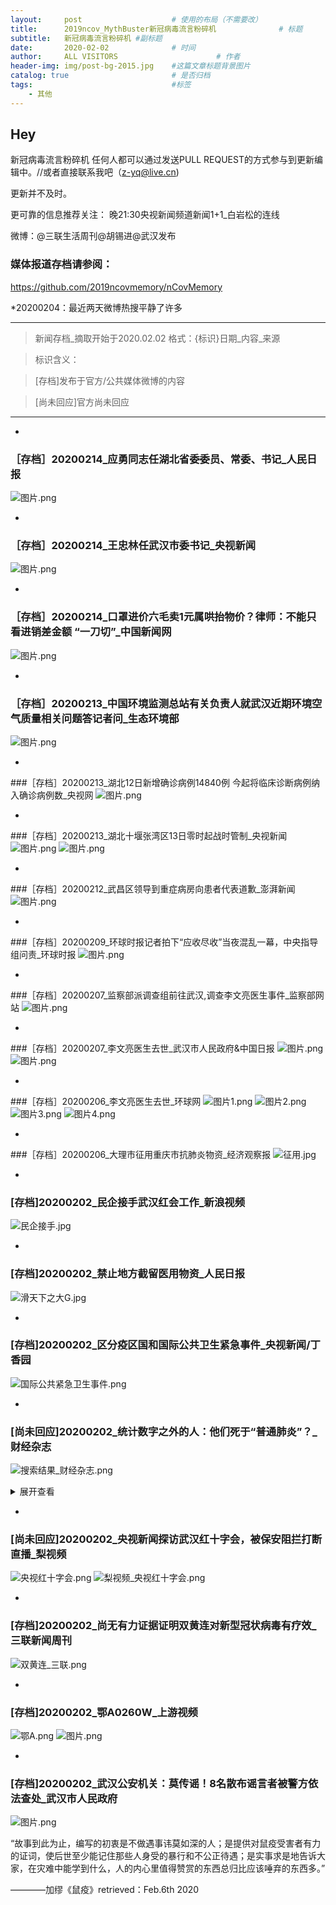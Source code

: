 ```yaml
---
layout:     post                    # 使用的布局（不需要改）
title:      2019ncov_MythBuster新冠病毒流言粉碎机              # 标题 
subtitle:   新冠病毒流言粉碎机 #副标题
date:       2020-02-02              # 时间
author:     ALL VISITORS                      # 作者
header-img: img/post-bg-2015.jpg    #这篇文章标题背景图片
catalog: true                       # 是否归档
tags:                               #标签
    - 其他
---
```


## Hey
新冠病毒流言粉碎机
任何人都可以通过发送PULL REQUEST的方式参与到更新编辑中。//或者直接联系我吧（z-yq@live.cn)

更新并不及时。

更可靠的信息推荐关注：
晚21:30央视新闻频道新闻1+1_白岩松的连线

微博：@三联生活周刊@胡锡进@武汉发布



### 媒体报道存档请参阅：
https://github.com/2019ncovmemory/nCovMemory



*20200204：最近两天微博热搜平静了许多

***

>新闻存档_摘取开始于2020.02.02
格式：{标识}日期_内容_来源

>标识含义：

>[存档]发布于官方/公共媒体微博的内容

>[尚未回应]官方尚未回应


***

*
### ［存档］20200214_应勇同志任湖北省委委员、常委、书记_人民日报
![图片.png](https://i.loli.net/2020/02/14/Np1hYikODIWS5e7.png)


*
### ［存档］20200214_王忠林任武汉市委书记_央视新闻
![图片.png](https://i.loli.net/2020/02/14/Re4uQGDJ5ypHx89.png)




*
### ［存档］20200214_口罩进价六毛卖1元属哄抬物价？律师：不能只看进销差金额 “一刀切”_中国新闻网
![图片.png](https://i.loli.net/2020/02/14/A1eDcOVsNUdKY3J.png)



*
### ［存档］20200213_中国环境监测总站有关负责人就武汉近期环境空气质量相关问题答记者问_生态环境部
![图片.png](https://i.loli.net/2020/02/13/UIR4fwoQ9Nc8vMm.png)


*
###［存档］20200213_湖北12日新增确诊病例14840例 今起将临床诊断病例纳入确诊病例数_央视网
![图片.png](https://i.loli.net/2020/02/13/AY2kwgSeDFbVs3U.png)


*
###［存档］20200213_湖北十堰张湾区13日零时起战时管制_央视新闻
![图片.png](https://i.loli.net/2020/02/13/8ltcqCWrGfd5jNI.png)
![图片.png](https://i.loli.net/2020/02/13/Seq7daFhGgtC9y5.png)



*
###［存档］20200212_武昌区领导到重症病房向患者代表道歉_澎湃新闻
![图片.png](https://i.loli.net/2020/02/13/hrBsxMQZYS4ig8b.png)


*
###［存档］20200209_环球时报记者拍下“应收尽收”当夜混乱一幕，中央指导组问责_环球时报
![图片.png](https://i.loli.net/2020/02/13/PRBshcu1w6k7FTE.png)


*
###［存档］20200207_监察部派调查组前往武汉,调查李文亮医生事件_监察部网站
![图片.png](https://i.loli.net/2020/02/08/ZwDAOV3BgUsiSuJ.png)

*
###［存档］20200207_李文亮医生去世_武汉市人民政府&中国日报
![图片.png](https://i.loli.net/2020/02/08/xtGZhi1NCBbHXQa.png)
![图片.png](https://i.loli.net/2020/02/08/C2w8zutaN6mP9HL.png)


*
###［存档］20200206_李文亮医生去世_环球网
![图片1.png](https://i.loli.net/2020/02/06/3yqOvHhAkT7eWsr.png)
![图片2.png](https://i.loli.net/2020/02/06/bEQcLP8ipse6uTl.png)
![图片3.png](https://i.loli.net/2020/02/06/HCnAMmFBtDUqorg.png)
![图片4.png](https://i.loli.net/2020/02/06/iy5X6Upv4lgLaKR.png)


*
###［存档］20200206_大理市征用重庆市抗肺炎物资_经济观察报
![征用.jpg](https://i.loli.net/2020/02/06/F3EK8DkZ7lRS6Qj.jpg)


*
### [存档]20200202_民企接手武汉红会工作_新浪视频
![民企接手.jpg](https://i.loli.net/2020/02/02/eGbjTEmRqUP1kIu.jpg)


*
### [存档]20200202_禁止地方截留医用物资_人民日报
![滑天下之大G.jpg](https://i.loli.net/2020/02/02/eGbjTEmRqUP1kIu.jpg)


* 
### [存档]20200202_区分疫区国和国际公共卫生紧急事件_央视新闻/丁香园
![国际公共紧急卫生事件.png](https://i.loli.net/2020/02/02/kr7WaDvbBtlusmJ.png)

*
### [尚未回应]20200202_统计数字之外的人：他们死于“普通肺炎”？_财经杂志
![搜索结果_财经杂志.png](https://i.loli.net/2020/02/02/LoXfPYqE7FlOU39.png)
<details>
<summary>展开查看</summary>
<pre><code>
来源：财经杂志

《财经》采访的10余位病患家庭，多数全家感染。他们还搀扶着病危的老人、孕妇辗转在各家医院，他们的家人们处于生死一线

1月31日，武汉武昌医院内，发热病人在排队输液

《财经》记者 房宫一柳 黎诗韵 刘以秦 信娜 实习生马可欣 | 文

宋玮 | 编辑

2020年1月26日，刘梅一家接到了一张火化单。她的婆婆、73岁的老人在家中没了呼吸，送去医院抢救无效后死亡。

刘梅告诉《财经》记者，老人在1月21日出现疑似新型冠状病毒肺炎的症状，在武汉市第四医院检查后诊断结果显示肺部高度感染。但老人辗转数家医院仍未被住院收治，只能在家自我隔离，直至病危。

老人被送上救护车后，家人再没见过她。他们最后收到的只有一张火化单，显示老人的死亡原因是：病毒性肺炎。但据家人说，老人的离世并未被计入新冠肺炎的确诊死亡数字中——因为直到去世，她也没有得到住院资格，也没有被确诊为新冠肺炎，只能被算作因“普通肺炎”而去世的不幸者。

老人仓促离世，没有体面的收拾、没有家属的送别，至今骨灰还在殡仪馆里。

刘梅家得不到救治而离世的亲人并非孤例。《财经》记者多方调查了解到，尽管目前武汉各大定点医院发热门诊的就医人数比1月23日刚“封城”时有所下降，定点医院也已开至第三批，但一床难求的情况并没有完全得到缓解。确诊、疑似数字攀升的同时，仍有很多疫情统计数字之外的人命悬一线。

一位定点医院的科室主任告诉《财经》记者，这两天医院门诊一天有120名左右发热病人，其中大约80名有肺部感染，但只有5名可能最终被收住院。

“我们只能让剩下75名收不进来的病患，回到家里去。患者没办法，我们也没办法。”该主任告诉《财经》记者。

这名主任说，一般来说，双肺CT呈毛玻璃状病灶，基本可算作疑似，但只有被收治入院的患者才能统计为疑似，才有资格做核酸试纸检查。做完核酸试纸检查的患者其中至少80%能被确诊，之后即被转去其他定点医院。

《财经》了解到，该医院已有至少5起死亡疑似病例是未被确诊的，因此也不计入确诊死亡人数中。这意味着，目前人们所能看到的确诊、死亡病例数字，并不能完全反映这次疫情的全貌。

（点击可查看大图 武汉各大定点医院现状，信息经《财经》记者及志愿者反复核查）

从目前的调查来看，患者主要有两条路径可以入院。一是靠社区排队：1月24日武汉社区分流政策实施后，病人需要拿着住院单入院——病患先去社区交CT、血常规报告，社区上报街道，再根据轻重缓急对接医院的新开床位；二是去有核酸试纸的定点医院，48小时拿结果，确诊后就不能被医院拒收。

要走通这两条路径并不容易，每一条都可能是无尽的等待。但对于重症患者来说，每一分钟都可能是生与死的煎熬。

《财经》近日先后采访的10多位病患家庭，多数家庭全家感染，他们还搀扶着病危的老人、孕妇辗转在各家医院。“医院告诉我们只能自救。”多位患者家属告诉《财经》记者，他们的家人正处于生死一线。

截至2020年1月31日24时，湖北省累计报告新型冠状病毒感染的肺炎病例7153例。其中武汉市3215例。

WHO（世界卫生组织）的Twitter主页上有一句话：记住，这些都不是数字，而是真正的人。不幸的是，还有一些未被囊括进去的人，他们的生死故事都在统计之外。

艰难求生路

“父亲不停说，自己没有死在70年前的战场，却可能死在医疗资源调配失控的现在。”

“医生明确说了，父亲是新型冠状病毒，但因为没有检测盒无法确诊。“孙晨告诉《财经》记者。

孙晨说，1月26日，在家自我隔离的父亲突然咳血。孙晨慌忙将父亲送去华中科技大学同济医院做了检查，检查结果显示：肺部中重度感染。但这份CT检查并没能让父亲得以入院治疗，因为没有经过完整的确诊流程。

医院让孙晨父亲在家里隔离、吃药，但孙晨意识到，“我身边的例子都很严重了，我一定要把父亲送到隔离病床上去。”

床位意味着什么？因为没有床位，家住汉阳的李开蒙在家里眼看着父亲艰难呼吸了一晚上，最终咽了气。他的父亲生前是一位军人转业干部，是家里的顶梁柱。父亲不幸去世后，殡仪馆的车过了十多个小时才到，他们也很忙，一趟得拉好几个。

家在武汉的铁路职工陈力的奶奶，也因为没有病床，在汉口医院的门诊大厅坐了三天，最后没有撑住，抢救无效去世。奶奶同样没有经过确诊流程，也不计入统计数据。

一家定点医院医生告诉记者，新冠肺炎没有特效药，对于中度、轻度患者，门诊和住院的治疗方式本质不会差太多。但对于重症病人来说却有很大区别。对于那些一直在家隔离、但身体已经难以支撑的病人来说，住进医院成了他们最后的希望。

“医生建议我和爸爸都想办法去住院，特别是我爸爸不能拖下去了，随时可能有生命危险。”从1月27日开始，杜红利的父亲开始吃不下饭、说不出话。

武汉梨园医院检查结果显示，杜红利的父亲双肺毛玻璃状病灶严重，肺部斑点明显，血氧只有90，表明患者出现严重缺氧的症状。

杜红利带着父亲，把所有方法都试了一遍。1月27日，他去社区做了登记，一直没有消息。他自己也是肺部感染，还发着低烧。他向朋友借了一辆面包车，强撑着带父亲到处寻找医院收治。

有300多个床位的武汉672医院，没有住院单不让进；新开放的有700个床位的武汉协和医院汉阳分院也告诉他：要等。

1月28日，杜红利赶到区政府信访办，得到的答复还是没有床位；找卫健委，对方回复称没有办法解决，只能等。因为没有办法跨区域协调病人，只能等所在区域的对口医院收治。

杜红利的父亲曾参军15年，上过抗美援朝的战场，曾是两位高级将领的贴身警卫。杜红利告诉《财经》记者，现在全家被感染，自己头晕胸闷的症状也越来越厉害，不知道还能带着父亲扛多久。

杜红利的父亲曾参军15年 上过抗美援朝的战场

他父亲不停对他说，自己没有死在几十年前的战场，却可能死在医疗资源调配失控的现在。“每天看见医院门口除了120的车，就是殡仪馆的车，只剩绝望和无助。”

父亲不便挪动，杜红利每天带着父亲在协和医院汉阳分院门诊打针，睡在医院旁的宾馆。或是一早就去武汉同济医院、协和医院排队领试纸，但是每天协和试纸限量100份，往往一过去已经没了。直到记者发稿，杜红利的父亲也没能住进医院，因为仍然没机会经历完整的确诊流程。

武汉市民王女士告诉《财经》记者，母亲已经在家休克过两回了。母亲年前开始一直在社区打针吃药。1月23日母亲感到身体异常难受，便和父亲一起骑车去了汉口医院，排队12个小时才做完CT，结果显示：双肺感染。

王女士说，当时医院没有点滴可打，就连抵制流感的药物“奥司他韦”也不够了，只能给母亲开了儿童剂量的药。之后母亲只能回家自我隔离，靠着家里的吸氧机度日。“有一次我妈妈休克了，我爸爸就抱着我妈妈哭，以为她过去了。”

之前，两位老人家“能自己解决的事绝不麻烦别人”，但接连两次晕厥，让他们不得不拨通女儿的电话。

但此时，王女士和丈夫也都感染了，她要照顾高烧不退的丈夫，自己的双肺也出现了毛玻璃状症状。过不去已经被封路的父母家，王女士为父母拨打了120，但是前面排队将近500人。“当时120说前两天打的人都没有送进医院去，没什么希望。”

熬到当天下午三、四点，两位老人已经全身乏力，但还是挣扎着骑上自行车去医院。

王女士继续拨打市长热线。第二天，市长热线反馈：“你要找你的社区上报，社区给街道反映，街道给指挥部反映。如果有床位了，指挥部会通知医院安排，然后再安排你们去。“

华中科技大学中国基本医疗保障研究中心副主任姚岚教授对《财经》记者表示，发挥基层卫生服务体系的作用，实行真正的分级诊疗，是避免人群扎堆医院、防止交叉感染的有效措施。

但是对于重症者来说，每一分钟都是生与死的煎熬，他们不知道社区的上报和等待需要多久。“从头到尾社区我们都有上报，他们都表示说没有办法，只是说在反映，但什么时候是个头？”王女士说。

在这期间，他们试了所有能拨的电话、能找的关系，王女士甚至还打了110，最后110给了她一个固定电话，打过去对方说必须要跟社区联系。

1月29日，王女士感到爸妈已经撑不下去了，王女士不得已再次求助120。120明确说，只有联系好医院的床位，才能派车过来。

王女士想起在网上看到的，华中科技大学协和西院区加了700张床位，于是劝说120带着父母去了协和西院。到医院已是晚上9点，120急救人员说，“（医院）人非常多，急诊室外面都躺满了人，而且并没有急救设备，排队有可能会排不上你。”

关于那700多张床位，据说因为医生的防护服不够，暂时不能全部开放，“因为一旦开放了，医生没有设备上去也会感染。”

120急救人员让王女士赶紧选第二家医院，她恳求救护车把父母拉到武昌医院。她也拿着被子、暖手宝过去，到了医院，王女士自1月20日之后第一次见到了父母。

他们脸色苍白，父亲高烧39度多，站都站不稳，母亲躺在救护车里吸氧。没有床位，医院不收。120的人在旁边催促，他们已经在这家人身上花了三小时。

这时，她的母亲做出决定。她双手合十对急救人员说：“我死也要死在家里，我不再出门了，已经没有希望了，求求你们把我抬回去吧。”120让王女士签完字，重新把她母亲带上车，关上了车门。

看着救护车驶离，王女士再也忍不住。她蹲下身子，坐在被子上嚎啕大哭。

漫长的收治流程

武汉某定点医院一位医生称，该院收了600位重症病人，但无一确诊。“缺试纸，但我们也搞不懂为什么会缺。”

《财经》记者了解到，目前只有两种路径可被收治入院。一是靠社区排队，病患先去社区交肺部CT、血常规报告，社区上报街道，再根据轻重缓急对接医院的新开床位，病人需要拿着住院单入院；二是去有核酸试纸的定点医院排队，48小时拿结果，确诊后就不能被医院拒收。

1月24号，武汉市新冠病毒疫情防控指挥部发布7号通告要求，发热居民需进行分级分类筛查。社区是此次疫情的承压阀。武汉市规定，个人发热需要向社区网格员汇总，报社区居委会，再上报社区卫生服务中心，接着轻症者自行前往或居家观察，而重症者救护车接送，去往定点发热门诊。

作为武汉花桥街某社区的一名社工，王木从除夕开始，连轴转了8天。他们每天会跟踪发热居民的状况。4点前，王木需上报社区内发热病人的名单，其中单独一份为发热重症病人名单。这份名单将上传至街道及所在区，评估后，社区能够得到通知，“哪位病人，什么时间，可以到哪家医院治疗”。

根据《财经》在武汉一线的记者获取的社区上报标准如下：

发热人员的标准是：1.发烧37.5度以上；2.咳嗽；3.乏力。

疑似人员的标准是：1.CT检查结果为双肺毛玻璃样改变；2.血常规检查白细胞异常；3. 含发热人员标准。

重症人员的标准是：1. 血氧饱和度降低；2.呼吸困难；3.有基础疾病；4.年龄偏大、体质弱者；5.含发热和疑似人员标准。

事实上，很多病患家属告诉《财经》记者，就算社区和医院都建议患者立马住院，仍不保证有床位可以住进去。

传染病对隔离的要求，使得医疗资源空前紧张。以往有着上千床位的医院，设置隔离单间以后，床位可能只剩下原来的三分之一甚至不到。

武汉某定点医院一位医生告诉《财经》记者，该定点医院就有大量拿着住院单排队等候，但因为床位紧张无法住进来的病例。

王木所在社区的负责人告诉《财经》记者，仅30日一天，他就有100多条通话记录。电话那头，会突然传来痛哭，或者呼喊，“我只能尽量安慰他们，每天心情好点，免疫力提升，身体也会好起来”，该负责人说。

另一条住院路径——病患去定点医院排队确诊之路，也颇为漫长。

刘梅说，她的婆婆去世后，她的大哥、二哥和自己老公也被感染，病情加重，急需住院。他们2月1日去同济医院排队领核酸试纸，被告知一天只有10份。

截至发稿前，武汉市共10家机构可进行病原核酸检测，分别是：武汉市金银潭医院、武汉市肺科医院、华中科大附属同济医院、华中科大附属协和医院、湖北省人民医院、武汉大学中南医院、武汉市第一医院、武汉市中心医院、武汉市第三医院和武汉市疾病预防控制中心。

武汉某定点医院一位医生告诉《财经》记者，该院收了600位重症病人，但无一确诊。“缺试纸，但我们也搞不懂为什么会缺。”

什么样的患者才能用上核酸试纸？武汉市第三医院的医生称，医院进行检查后，如果医生认为需要住院治疗，患者才能住院并做核酸检测。

中南医院一员工表示：“申请做核酸检查只能让医生开疑似病例报告卡，但只有很紧急的情况才会填写这个报告卡。”

但什么才算“很紧急情况”，《财经》记者询问多处，并未获得准确答案。

不少患者和医生的困惑是：1.武汉卫健委在27号称，原则上每天可检测样本近2000份，但为什么总是缺少核酸试纸？2.做了检测也无法第一时间出具确诊报告。

据第一医院的医生说，检测需要一天的时间，“今天做了，明天能知道一个大概的结果”，但问题是第一医院无法发出确诊报告，而目前定点医院只能凭报告才能接收病人入院。

当记者问到哪些机构能出确诊报告时，该医生表示：“这我也不清楚，也许同济、协和可以。患者病情越来越重，也是因为拿不到这个确诊报告，就没有床位。”

对于疑似病患数据的统计，医生的判断标准是“低热、咳嗽、肺部CT结果”。上述定点医院医生说，他会上报给科室，但后面的统计过程他并不了解。而另一家定点医院的主任告诉《财经》记者，被收入的重症病患才能算疑似，需要确诊进一步治疗。

1月30日，武汉某定点医院开始上报需要确诊检测的疑似病患人数，从科室、到医院、到区再到市里层层上报。该医院一位医生表示，如果没有确诊就去世，不会被计算为确诊死亡人数，只能算“肺部感染死亡”。

“就我自己所在的科室，死亡率比出院率高很多。同时，很多治愈出院的病例不能算真正的治愈，还需要长期观察。”上述医生说。

这也意味着，有大量的病患在确诊流程和统计数字之外，只能自我求生。

市民李莉告诉《财经》记者，经过社区人员联系，她的父亲终于住进了武汉第八医院。但第八医院不是定点医院，此前是专门的肛肠医院。

医院诊断说，父亲双肺已经感染坏死，氧气已经打到最高限度，需要让他尽快转到定点医院，但因为第八医院没有测试盒，所以病人一直无法确诊，而无法确诊也就无法转院。

“第八医院已经上报好多天了都没有任何回复，”李莉说，她拨打120，120的回复是，只能通过社区上报转去定点医院，但之前的第八医院就是社区千辛万苦才安排住上的。

李莉父亲的遭遇，似乎构成了一个无解的痛苦循环。

截至发稿，记者逐一拨打了武汉市定点医院的电话，接通的7家医院均表示“暂时没有床位”。

谁能住进去？

“如果有可能的话，把轻症患者集中起来隔离和治疗，这样可以更有效控制疫情”

在无数患者家属眼里，武汉在快速建设的火神山、雷神山医院是他们仅存的希望。

《财经》记者采访得知，2月3日，设置1000个床位的火神山医院按照计划必须竣工，但具体开放时间需要物业、电力、医药设备等配合。目前《财经》记者采访的多数医院尚未收到转移病患的通知。

等待火神山、雷神山医院开门的这几天，就是一些重症病人的生死关。据《财经》记者了解，即使确诊并获得社区住院单，也不一定就能第一时间住进医院。

两个火神山、雷神山医院加起来也就2000个病床，还不够湖北省两天的新增病例使用。

微博公开求助，成为一些人最后的尝试。一位住在武汉市江夏区纸坊机关幼儿园附近的孕妇家属告诉《财经》记者，家中孕妇怀孕8个月，最新诊断结果显示：双肺重度感染。

但定点发热门诊不收孕妇，门诊也没有胎心监护，区妇幼和省妇幼则不收发热病人。家人发微博求助几天后，1月31日他们得到了社区和区政府的关注，被社区车辆载着往返跑了几家医院，2月1日上午总算住进了武汉大学人民医院东院。

对这个家庭来说，这是好消息。但对于另一些家庭，这个消息让他们心情复杂。“已经到了谁喊得响亮，谁才能活下去的时候了吗？”一位病患家属对《财经》记者说。

能找到床位的，都被称作“幸运儿”。刘小青一家有六人患病，只有三位住到了医院，“更多是靠自己托关系、找渠道。”

刘小青一家可能在一次家庭聚会上被感染。1月18日疫情还被认为不会“人传人”，他们一起在外面吃了年饭。之后不久家人陆续发烧，从父母、小姑妈到90岁的奶奶，再到已回的大姑妈和大姑爹。1月21日，刘小青的母亲去做了CT，显示双肺病毒性感染。

这之后，母亲连续高烧了四天，几近晕厥，“我们联系了很多人，才找到汉口医院那边，有一个床位让她住进去了。”

到了1月28日，她的奶奶开始发病，辗转汉南医院、协和西院，未能住成院。奶奶排了一天门诊，终于打了上针，结果却“立刻浑身颤抖像癫痫一样，无法正常行走和说话”。医生留她在留观病房吸氧，但回家后，奶奶仍然呼吸困难。

“我们找了很多人才能够住到第六医院的ICU。当时我们也是一直在催社区，催协和医院那边，但是没有得到反馈和消息。”

她的父亲也在打完针后呼吸困难，用上了吸氧机。刘小青把情况发到了微博，等到第二天七点起来，接到了一些有用的信息，让父亲住上了ICU。

父亲说，别人可能会觉得他们发微博求救，最后能住院是一种医疗不公，“但毕竟生命要紧。”后来，她把微博删了。

1月29日凌晨4点，家住武汉市江汉区万松街商一社区的陈晓薇，拖着病体去医院排队，终于在协和医院排上了试纸。2月1日试纸结果送达，显示陈晓薇是“双阳（确诊）”，但当她和家人前往社区准备领取住院单时，他们看到商一社区服务点里明明有人，就是不给开门。家人只能选择报警。

警察没到，是社区所属的街道办找到了解决办法。陈晓薇说，就在今天下午，街道办帮他们在协和找到了一张床位。“终于有救了。”她说。

晚间，当陈晓薇和丈夫抵达协和西院准备住院时，被告知需要转去红十字会医院。截止发稿，他们仍然在红会医院观察室等候床位。

华中科技大学保障中心副主任姚岚教授说，她看到澳门征用了离人群较远、相对独立的酒店，作为有湖北接触史的人群隔离集中管理区。她建议湖北及其它地区也可采取类似举措，有效控制好疑似病例。

中南医院急救中心主任助理、急诊外科主任沈俊告诉《财经》记者，中南医院都是收治很重的病人，“属于生命体征很不稳定的患者（氧合差、心率快，呼吸频率快，发生呼吸窘迫综合征的病人）”。床位短缺，疑似或轻症的都在家隔离。

沈俊所在的中南医院团队用ECMO（移动心肺仪）成功救治一名重症患者 为全省首例

据悉，医院基本没有床位了，急诊科也用来收治病毒肺的病人，急诊留观室也满了，“基本上病房空出来一个，留观室就进一个到病房。“

沈俊说，床位分配并不能满足社区的要求，而是评估病人的情况，“比方说有的病人自己被家人送到医院了，病很重了，留观室有空床了，就先留观，我不可能让他回去排队，等社区报上来我再安排。或者我不收他，然后把社区上报上来的比较轻的病人收住院，肯定不可能的。”

关于检测盒，他表示中南医院发热门诊可以做核酸检测，大概2小时就可以出结果，但因试剂盒有限，需要肺CT有病毒性肺炎表现的患者才能做。

沈俊建议，如果有可能的话，把轻症患者集中起来隔离和治疗，这样可以有效的控制疫情。他还建议在家的患者服用两种药，抗病毒的以及抗感染的，发烧超过38.5℃就退热，“因为目前没有特效药物去治疗这个疾病，不能网上跟风，说什么药就买来吃，住院治疗也是对重症患者提供支持治疗，如果能够扛过这个时间的话，就过去了，就是这样。“

沈俊和武汉肺科医院ICU的胡明医生做完手术后汗流浃背

这两天他接诊了一位45岁的病人，病人一家五口，父母两个皆因新型冠状病毒肺炎去世了，儿子也感染了。病人的情况十分严重，用了高流量吸氧和无创面罩通气，但血氧饱和度还只有50%，最后不得已给她麻醉插管，上了ECMO（体外膜肺氧合）。

“在插管麻醉前，她看着我们做准备，眼泪不停地往下流，那种恐惧让人看到很心疼，”沈俊说，像这样的情况还有很多，“我们医生都下定了决心，要尽全力救治所有的病人。

一直和父亲在等待核酸检测试纸的孙晨不允许自己再失眠和哭泣了，她知道自己还得继续催社区，找医院，还得给爸妈做饭，太多事要做了，不能倒下。她期待火神山和雷神山快点建好，“必须得住进去了，这是我们最后的希望。”

（文中刘梅、孙晨、李开蒙、陈力、刘小青、李莉、王木为化名，实习生张凡、志愿者耿鹏对本文亦有贡献）
</code></pre>
</details>

*
### [尚未回应]20200202_央视新闻探访武汉红十字会，被保安阻拦打断直播_梨视频
![央视红十字会.png](https://i.loli.net/2020/02/02/RoWCxMKXQUsnFAu.png)
![梨视频_央视红十字会.png](https://i.loli.net/2020/02/02/Xv9FAKRpQUuYzE8.png)

* 
### [存档]20200202_尚无有力证据证明双黄连对新型冠状病毒有疗效_三联新闻周刊
![双黄连_三联.png](https://i.loli.net/2020/02/02/98TN6kDYUQp3GBm.png)

* 
### [存档]20200202_鄂A0260W_上游视频
![鄂A.png](https://i.loli.net/2020/02/02/Ovj7wxL9BAqENCr.png)
![图片.png](https://i.loli.net/2020/02/04/qIyPTkCb6EhrFup.png)

* 
### [存档]20200202_武汉公安机关：莫传谣！8名散布谣言者被警方依法查处_武汉市人民政府
![图片.png](https://i.loli.net/2020/02/04/hN8rJ2QbP4GXVAl.png)



  “故事到此为止，编写的初衷是不做遇事讳莫如深的人；是提供对鼠疫受害者有力的证词，使后世至少能记住那些人身受的暴行和不公正待遇；是实事求是地告诉大家，在灾难中能学到什么，人的内心里值得赞赏的东西总归比应该唾弃的东西多。”

————加缪《鼠疫》retrieved：Feb.6th 2020



